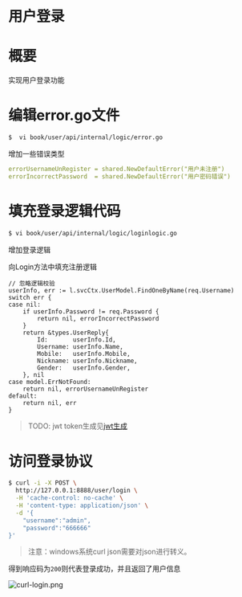 # 用户登录

# 概要


实现用户登录功能


# 编辑error.go文件


```bash
$  vi book/user/api/internal/logic/error.go
```


增加一些错误类型


```yaml
errorUsernameUnRegister = shared.NewDefaultError("用户未注册")
errorIncorrectPassword  = shared.NewDefaultError("用户密码错误")
```


# 填充登录逻辑代码


```bash
$ vi book/user/api/internal/logic/loginlogic.go
```


增加登录逻辑


向Login方法中填充注册逻辑


```golang
// 忽略逻辑校验
userInfo, err := l.svcCtx.UserModel.FindOneByName(req.Username)
switch err {
case nil:
	if userInfo.Password != req.Password {
		return nil, errorIncorrectPassword
	}
	return &types.UserReply{
		Id:       userInfo.Id,
		Username: userInfo.Name,
		Mobile:   userInfo.Mobile,
		Nickname: userInfo.Nickname,
		Gender:   userInfo.Gender,
	}, nil
case model.ErrNotFound:
	return nil, errorUsernameUnRegister
default:
	return nil, err
}
```


> TODO: jwt token生成见[jwt生成](https://www.yuque.com/tal-tech/go-zero/xx08s9)



# 访问登录协议


```bash
$ curl -i -X POST \
  http://127.0.0.1:8888/user/login \
  -H 'cache-control: no-cache' \
  -H 'content-type: application/json' \
  -d '{
	"username":"admin",
	"password":"666666"
}'
```


> 注意：windows系统curl json需要对json进行转义。

得到响应码为`200`则代表登录成功，并且返回了用户信息


![curl-login.png](https://cdn.nlark.com/yuque/0/2020/png/465993/1603555440007-7a969230-cc8f-47d6-9cd0-d033c87acdc1.png#align=left&display=inline&height=688&margin=%5Bobject%20Object%5D&name=curl-login.png&originHeight=688&originWidth=2224&size=143975&status=done&style=none&width=2224)


<Vssue title="用户登陆" />

